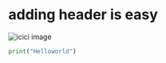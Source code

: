 # adding header is easy

![icici image](https://upload.wikimedia.org/wikipedia/en/8/89/2024_ICC_Men%27s_T20_World_Cup_logo.svg)

```python
print("Helloworld")
```
